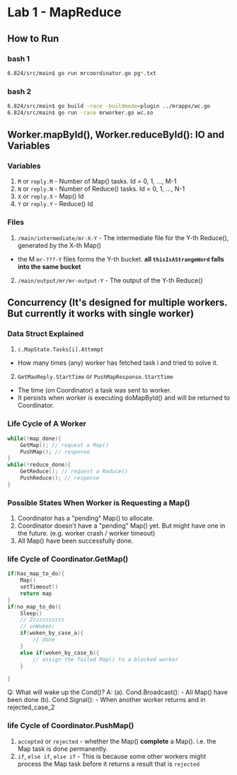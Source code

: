 # Lab 1 - MapReduce 
## How to Run
### bash 1
```bash
6.824/src/main$ go run mrcoordinator.go pg*.txt
```
### bash 2
```bash
6.824/src/main$ go build -race -buildmode=plugin ../mrapps/wc.go
6.824/src/main$ go run -race mrworker.go wc.so
```

## Worker.mapById(), Worker.reduceById(): IO and Variables 
### Variables
1. `M` or `reply.M` - Number of Map() tasks. Id = 0, 1, ..., M-1
2. `N` or `reply.N` - Number of Reduce() tasks. Id = 0, 1, ..., N-1
3. `X` or `reply.X` - Map() Id
4. `Y` or `reply.Y` - Reduce() Id

### Files
1. `/main/intermediate/mr-X-Y` - The intermediate file for the Y-th Reduce(), generated by the X-th Map()
- the M `mr-???-Y` files forms the Y-th bucket. **all `thisIsAStrangeWord` falls into the same bucket**
2. `/main/output/mr/mr-output-Y` - The output of the Y-th Reduce()


## Concurrency (It's designed for multiple workers. But currently it works with single worker)
### Data Struct Explained
1. `c.MapState.Tasks[i].Attempt`
- How many times (any) worker has fetched task i and tried to solve it.
2. `GetMaoReply.StartTime` or `PushMapResponse.StartTime`
- The time (on Coordinator) a task was sent to worker.
- It persists when worker is executing doMapById() and will be returned to Coordinator.
	



### Life Cycle of A Worker
```C
while(!map_done){
    GetMap(); // request a Map()
    PushMap(); // response
}
while(!reduce_done){
    GetReduce(); // request a Reduce()
    PushReduce(); // response
}
``` 

### Possible States When Worker is Requesting a Map()
1. Coordinator has a "pending" Map() to allocate.
2. Coordinator doesn't have a "pending" Map() yet. But might have one in the future. (e.g. worker crash / worker timeout)
3. All Map() have been successfully done.

### life Cycle of Coordinator.GetMap()
```C
if(has_map_to_do){
    Map()
    setTimeout()
    return map
} 
if(no_map_to_do){
    Sleep()
    // Zzzzzzzzzzz
    // onWoken:
    if(woken_by_case_a){
        // done
    }
    else if(woken_by_case_b){
        // assign the failed Map() to a blocked worker
    }

}
```
Q: What will wake up the Cond()?
A:
    (a). Cond.Broadcast():
        - All Map() have been done
    (b). Cond.Signal():
        - When another worker returns and in rejected_case_2

### life Cycle of Coordinator.PushMap()
1. `accepted` or `rejected` - whether the Map() **complete** a Map(). i.e. the Map task is done permanently.
2. `if`, `else if`, `else if` - This is because some other workers might process the Map task before it returns a result that is `rejected`


